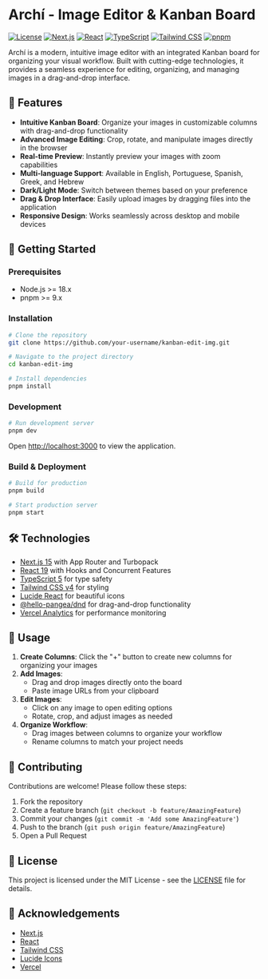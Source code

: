 # Archí - Image Editor & Kanban Board

[![License](https://img.shields.io/badge/license-Apache%202.0-blue.svg)](https://github.com/your-username/kanban-edit-img/blob/main/LICENSE)
[![Next.js](https://img.shields.io/badge/Next.js-15-black)](https://nextjs.org/)
[![React](https://img.shields.io/badge/React-19-blue)](https://reactjs.org/)
[![TypeScript](https://img.shields.io/badge/TypeScript-5-blue)](https://www.typescriptlang.org/)
[![Tailwind CSS](https://img.shields.io/badge/Tailwind_CSS-v4-38B2AC)](https://tailwindcss.com/)
[![pnpm](https://img.shields.io/badge/pnpm-9-F69220)](https://pnpm.io/)

Archí is a modern, intuitive image editor with an integrated Kanban board for organizing your visual workflow. Built with cutting-edge technologies, it provides a seamless experience for editing, organizing, and managing images in a drag-and-drop interface.

## 🌟 Features

- **Intuitive Kanban Board**: Organize your images in customizable columns with drag-and-drop functionality
- **Advanced Image Editing**: Crop, rotate, and manipulate images directly in the browser
- **Real-time Preview**: Instantly preview your images with zoom capabilities
- **Multi-language Support**: Available in English, Portuguese, Spanish, Greek, and Hebrew
- **Dark/Light Mode**: Switch between themes based on your preference
- **Drag & Drop Interface**: Easily upload images by dragging files into the application
- **Responsive Design**: Works seamlessly across desktop and mobile devices

## 🚀 Getting Started

### Prerequisites

- Node.js >= 18.x
- pnpm >= 9.x

### Installation

```bash
# Clone the repository
git clone https://github.com/your-username/kanban-edit-img.git

# Navigate to the project directory
cd kanban-edit-img

# Install dependencies
pnpm install
```

### Development

```bash
# Run development server
pnpm dev
```

Open [http://localhost:3000](http://localhost:3000) to view the application.

### Build & Deployment

```bash
# Build for production
pnpm build

# Start production server
pnpm start
```

## 🛠️ Technologies

- [Next.js 15](https://nextjs.org/) with App Router and Turbopack
- [React 19](https://reactjs.org/) with Hooks and Concurrent Features
- [TypeScript 5](https://www.typescriptlang.org/) for type safety
- [Tailwind CSS v4](https://tailwindcss.com/) for styling
- [Lucide React](https://lucide.dev/) for beautiful icons
- [@hello-pangea/dnd](https://github.com/hello-pangea/dnd) for drag-and-drop functionality
- [Vercel Analytics](https://vercel.com/analytics) for performance monitoring

## 📖 Usage

1. **Create Columns**: Click the "+" button to create new columns for organizing your images
2. **Add Images**:
   - Drag and drop images directly onto the board
   - Paste image URLs from your clipboard
3. **Edit Images**:
   - Click on any image to open editing options
   - Rotate, crop, and adjust images as needed
4. **Organize Workflow**:
   - Drag images between columns to organize your workflow
   - Rename columns to match your project needs

## 🤝 Contributing

Contributions are welcome! Please follow these steps:

1. Fork the repository
2. Create a feature branch (`git checkout -b feature/AmazingFeature`)
3. Commit your changes (`git commit -m 'Add some AmazingFeature'`)
4. Push to the branch (`git push origin feature/AmazingFeature`)
5. Open a Pull Request

## 📄 License

This project is licensed under the MIT License - see the [LICENSE](LICENSE) file for details.

## 🙏 Acknowledgements

- [Next.js](https://nextjs.org/)
- [React](https://reactjs.org/)
- [Tailwind CSS](https://tailwindcss.com/)
- [Lucide Icons](https://lucide.dev/)
- [Vercel](https://vercel.com/)
